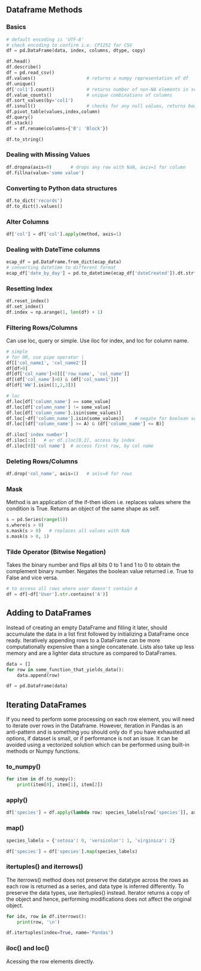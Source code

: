 ## Dataframe Methods

### Basics

```py
# default encoding is 'UTF-8'
# check encoding to confirm i.e. CP1252 for CSV
df = pd.DataFrame(data, index, columns, dtype, copy)

df.head()
df.describe()
df = pd.read_csv()
df.values()                   # returns a numpy representation of df
df.unique()
df['col1'].count()            # returns number of non-NA elements in series
df.value_counts()             # unique combinations of columns
df.sort_values(by='col1')
df.isnull()                   # checks for any null values, returns boolean
df.pivot_table(values,index,column)
df.query()
df.stack()
df = df.rename(columns={'B': 'Block'})

df.to_string()
```

### Dealing with Missing Values

```py
df.dropna(axis=0)       # drops any row with NaN, axis=1 for column
df.fillna(value='some value')
```

### Converting to Python data structures

```py
df.to_dict('records')
df.to_dict().values()
```

### Alter Columns

```py
df['col'] = df['col'].apply(method, axis=1)
```

### Dealing with DateTime columns

```py
ecap_df = pd.DataFrame.from_dict(ecap_data)
# converting datetime to different format
ecap_df['date_by_day'] = pd.to_datetime(ecap_df['dateCreated']).dt.strftime('%m-%d-%Y')
```

### Resetting Index

```py
df.reset_index()
df.set_index()
df.index = np.arange(1, len(df) + 1)
```

### Filtering Rows/Columns

Can use loc, query or simple. Use iloc for index, and loc for column name.

```py
# simple
# for OR, use pipe operator |
df[['col_name1', 'col_name2']]
df[df>0]
df[df['col_name']>0][['row_name', 'col_name']]
df[(df['col_name']>0) & (df['col_name1'])]
df[df['WW'].isin([1,2,3])]
```

```py
# loc
df.loc[df['column_name'] == some_value]
df.loc[df['column_name'] != some_value]
df.loc[df['column_name'].isin(some_values)]
df.loc[~df['column_name'].isin(some_values)]    # negate for boolean series with ~
df.loc[(df['column_name'] >= A) & (df['column_name'] <= B)]

df.iloc['index number']
df.iloc[:3]   # or df.iloc[0,2], access by index
df.iloc[0]['col name']  # access first row, by col name
```

### Deleting Rows/Columns

```py
df.drop('col_name', axis=1)   # axis=0 for rows
```

### Mask

Method is an application of the if-then idiom i.e. replaces values where the condition is True. Returns an object of the same shape as self.

```py
s = pd.Series(range(5))
s.where(s > 0)
s.mask(s > 0)   # replaces all values with NaN
s.mask(s > 0, 1)
```

### Tilde Operator (Bitwise Negation)

Takes the binary number and flips all bits 0 to 1 and 1 to 0 to obtain the complement binary number. Negates the boolean value returned i.e. True to False and vice versa.

```py
# to access all rows where user doesn't contain A
df = df[~df['User'].str.contains('A')]
```

## Adding to DataFrames

Instead of creating an empty DataFrame and filling it later, should accumulate the data in a list first followed by initializing a DataFrame once ready. Iteratively appending rows to a DataFrame can be more computationally expensive than a single concatenate. Lists also take up less memory and are a lighter data structure as compared to DataFrames.

```py
data = []
for row in some_function_that_yields_data():
    data.append(row)

df = pd.DataFrame(data)
```

## Iterating DataFrames

If you need to perform some processing on each row element, you will need to iterate over rows in the Dataframe. However, iteration in Pandas is an anti-pattern and is something you should only do if you have exhausted all options, if dataset is small, or if performance is not an issue. It can be avoided using a vectorized solution which can be performed using built-in methods or Numpy functions.

### to_numpy()

```py
for item in df.to_numpy():
    print(item[0], item[1], item[2])
```

### apply()

```py
df['species'] = df.apply(lambda row: species_labels[row['species']], axis=1)
```

### map()

```py
species_labels = {'setosa': 0, 'versicolor': 1, 'virginica': 2}

df['species'] = df['species'].map(species_labels)
```

### itertuples() and iterrows()

The iterrows() method does not preserve the datatype across the rows as each row is returned as a series, and data type is inferred differently. To preserve the data types, use itertuples() instead. Iterator returns a copy of the object and hence, performing modifications does not affect the original object.

```py
for idx, row in df.iterrows():
    print(row, '\n')

df.itertuples(index=True, name='Pandas')
```

### iloc() and loc()

Acessing the row elements directly.
